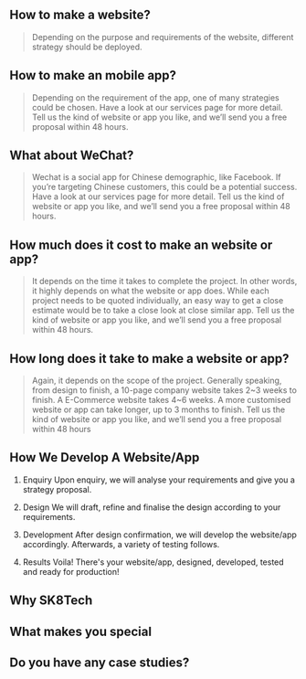 ## How to make a website?

> Depending on the purpose and requirements of the website, different strategy should be deployed.

## How to make an mobile app?

> Depending on the requirement of the app, one of many strategies could be chosen.
Have a look at our services page for more detail. Tell us the kind of website or app you like, and we’ll send you a free proposal within 48 hours.

## What about WeChat?

> Wechat is a social app for Chinese demographic, like Facebook. 
If you’re targeting Chinese customers, this could be a potential success.
Have a look at our services page for more detail. Tell us the kind of website or app you like, and we’ll send you a free proposal within 48 hours.

## How much does it cost to make an website or app?

> It depends on the time it takes to complete the project. In other words, it highly depends on what the website or app does.
While each project needs to be quoted individually, an easy way to get a close estimate would be to take a close look at close similar app.
Tell us the kind of website or app you like, and we’ll send you a free proposal within 48 hours.

## How long does it take to make a website or app?

> Again, it depends on the scope of the project.
Generally speaking, from design to finish, a 10-page company website takes 2~3 weeks to finish. A E-Commerce website takes 4~6 weeks. A more customised website or app can take longer, up to 3 months to finish.
Tell us the kind of website or app you like, and we’ll send you a free proposal within 48 hours

## How We Develop A Website/App

1. Enquiry
Upon enquiry, we will analyse your requirements and give you a strategy proposal.

1. Design
We will draft, refine and finalise the design according to your requirements.
1. Development
After design confirmation, we will develop the website/app accordingly. Afterwards, a variety of testing follows.

1. Results
Voila! There's your website/app, designed, developed, tested and ready for production!

## Why SK8Tech

## What makes you special

## Do you have any case studies?

## 